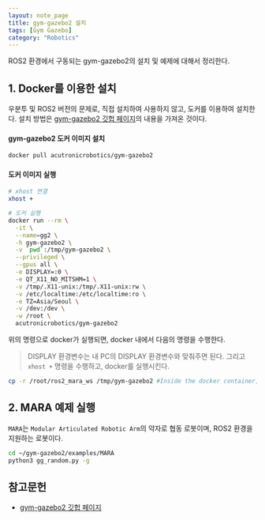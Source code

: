 ```yaml
---
layout: note_page
title: gym-gazebo2 설치
tags: [Gym Gazebo]
category: "Robotics"
---
```


ROS2 환경에서 구동되는 gym-gazebo2의 설치 및 예제에 대해서 정리한다.

## 1. Docker를 이용한 설치

우분투 및 ROS2 버전의 문제로, 직접 설치하여 사용하지 않고, 도커를 이용하여 설치한다. 설치 방법은 [gym-gazebo2 깃헙 페이지](https://github.com/AcutronicRobotics/gym-gazebo2/blob/dashing/docker/README.md)의 내용을 가져온 것이다.

#### gym-gazebo2 도커 이미지 설치

```bash
docker pull acutronicrobotics/gym-gazebo2
```

#### 도커 이미지 실행

```bash
# xhost 연결
xhost +

# 도커 실행
docker run --rm \
  -it \
  --name=gg2 \
  -h gym-gazebo2 \
  -v `pwd`:/tmp/gym-gazebo2 \
  --privileged \
  --gpus all \
  -e DISPLAY=:0 \
  -e QT_X11_NO_MITSHM=1 \
  -v /tmp/.X11-unix:/tmp/.X11-unix:rw \
  -v /etc/localtime:/etc/localtime:ro \
  -e TZ=Asia/Seoul \
  -v /dev:/dev \
  -w /root \
  acutronicrobotics/gym-gazebo2
```

위의 명령으로 docker가 실행되면, docker 내에서 다음의 명령을 수행한다.

> DISPLAY 환경변수는 내 PC의 DISPLAY 환경변수와 맞춰주면 된다. 그리고 `xhost +` 명령을 수행하고, docker를 실행시킨다.

```bash
cp -r /root/ros2_mara_ws /tmp/gym-gazebo2 #Inside the docker container, used to load visual models
```

## 2. MARA 예제 실행

`MARA`는 `Modular Articulated Robotic Arm`의 약자로 협동 로봇이며, ROS2 환경을 지원하는 로봇이다.

```bash
cd ~/gym-gazebo2/examples/MARA
python3 gg_random.py -g
```

## 참고문헌

- [gym-gazebo2 깃헙 페이지](https://github.com/AcutronicRobotics/gym-gazebo2)
